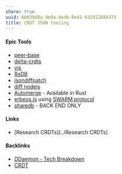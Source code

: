 ```yaml
---
share: true
uuid: 6b039d8a-9e0a-4edb-8e41-632912884375
title: CRDT JSON tooling
---
```

#### Epic Tools

* [peer-base](../c0ee1c48-b251-4adf-941c-ce0ec74dc2a6)
* [delta-crdts](../ffc08294-4ed5-4bb1-bfdd-db37f464afae)
* [yjs](../fb215102-fbae-4e31-b3ce-15a70be91723)
* [RxDB](../527176c4-7981-4297-a62d-fedf04bf9460)
* [jsondiffpatch](../9413737c-1754-4819-b7dc-a5331e6e00e7)
* [diff nodejs](../2c6d0659-0d49-423b-af1d-fbc940367107)
* [Automerge](../f1e0f946-7a64-4d6d-93bd-2344b55870cc) - Available in Rust
* [erbeos.js](../43cdceeb-45ba-4ab3-a2cd-821c662b5d61) using [SWARM protocol](../58bc9aff-7fa8-484a-80d0-af74ab146b76)
* [sharedb](../25caca8f-17d2-41cf-a3a1-6675228969b9) - BACK END ONLY

#### Links

* [Research CRDTs](../Research CRDTs)

#### Backlinks

* [DDaemon - Tech Breakdown](/457c6a22-361f-4b4b-9867-809c7c6d0316)
* [CRDT](/9b4fec6f-946d-4190-89c0-fc93d8c20977)